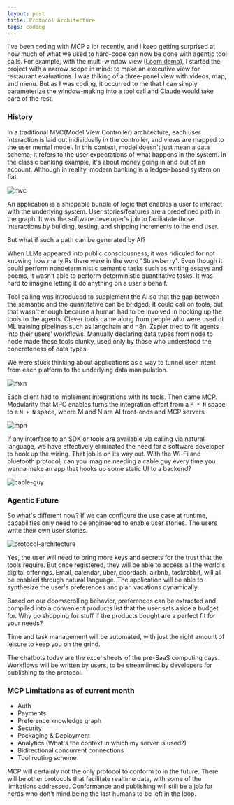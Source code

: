 ```yaml
---
layout: post
title: Protocol Architecture
tags: coding
---
```


I've been coding with MCP a lot recently, and I keep getting surprised at how much of what we used to hard-code can now be done with agentic tool calls. For example, with the multi-window view ([Loom demo](https://www.loom.com/share/92bad9d86de64f1e806c4a816e4f348b?sid=b511d8fa-dfb1-4bab-9232-e0a2a9b8df82)), I started the project with a narrow scope in mind: to make an executive view for restaurant evaluations. I was thiking of a three-panel view with videos, map, and menu. But as I was coding, it occurred to me that I can simply parameterize the window-making into a tool call and Claude would take care of the rest. 


### History

In a traditional MVC(Model View Controller) architecture, each user interaction is laid out individually in the controller, and views are mapped to the user mental model. In this context, model doesn't just mean a data schema; it refers to the user expectations of what happens in the system. In the classic banking example, it's about money going in and out of an account. Although in reality, modern banking is a ledger-based system on fiat. 

![mvc](/assets/mvc.png)

An application is a shippable bundle of logic that enables a user to interact with the underlying system. User stories/features are a predefined path in the graph. It was the software developer's job to faciliatate those interactions by building, testing, and shipping increments to the end user.

But what if such a path can be generated by AI?

When LLMs appeared into public consciousness, it was ridiculed for not knowing how many Rs there were in the word "Strawberry". Even though it could perform nondeterministic semantic tasks such as writing essays and poems, it wasn't able to perform deterministic quantitative tasks. It was hard to imagine letting it do anything on a user's behalf. 

Tool calling was introduced to supplement the AI so that the gap between the semantic and the quantitative can be bridged. It could call on tools, but that wasn't enough because a human had to be involved in hooking up the tools to the agents. Clever tools came along from people who were used ot ML training pipelines such as langchain and n8n. Zapier tried to fit agents into their users' workflows. Manually declaring data types from node to node made these tools clunky, used only by those who understood the concreteness of data types. 

We were stuck thinking about applications as a way to tunnel user intent from each platform to the underlying data manipulation.

![mxn](/assets/mxn.png)

Each client had to implement integrations with its tools. Then came [MCP](https://modelcontextprotocol.io/introduction). Modularity that MPC enables turns the integration effort from a `M * N` space to a `M + N` space, where M and N are AI front-ends and MCP servers. 

![mpn](/assets/mpn.png)

If any interface to an SDK or tools are available via calling via natural language, we have effectively eliminated the need for a software developer to hook up the wiring. That job is on its way out. With the Wi-Fi and bluetooth protocol, can you imagine needing a cable guy every time you wanna make an app that hooks up some static UI to a backend?

![cable-guy](/assets/cable-guy.jpg)

### Agentic Future

So what's different now? If we can configure the use case at runtime, capabilities only need to be engineered to enable user stories. The users write their own user stories. 

![protocol-architecture](/assets/protocol-architecture.png)

Yes, the user will need to bring more keys and secrets for the trust that the tools require. But once registered, they will be able to access all the world's digital offerings. Email, calendar, uber, doordash, airbnb, taskrabbit, will all be enabled through natural language. The application will be able to synthesize the user's preferences and plan vacations dynamically. 

Based on our doomscrolling behavior, preferences can be extracted and compiled into a convenient products list that the user sets aside a budget for. Why go shopping for stuff if the products bought are a perfect fit for your needs?

Time and task management will be automated, with just the right amount of leisure to keep you on the grind. 

The chatbots today are the excel sheets of the pre-SaaS computing days. Workflows will be written by users, to be streamlined by developers for publishing to the protocol.

### MCP Limitations as of current month

- Auth
- Payments
- Preference knowledge graph
- Security
- Packaging & Deployment
- Analytics (What's the context in which my server is used?)
- Bidirectional concurrent connections
- Tool routing scheme

MCP will certainly not the only protocol to conform to in the future. There will be other protocols that facilitate realtime data, with some of the limitations addressed. Conformance and publishing will still be a job for nerds who don't mind being the last humans to be left in the loop.
